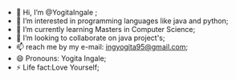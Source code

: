 - 👋 Hi, I’m @YogitaIngale ;
- 👀 I’m interested in programming languages like java and python;
- 🌱 I’m currently learning Masters in Computer Science;
- 💞️ I’m looking to collaborate on java project's;
- 📫 reach me by my e-mail: ingyogita95@gmail.com;
- 😄 Pronouns: Yogita Ingale;
- ⚡ Life fact:Love Yourself;


